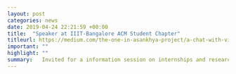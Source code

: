 ```yaml
---
layout: post
categories: news
date: 2019-04-24 22:21:59 +00:00
title:  "Speaker at IIIT-Bangalore ACM Student Chapter"
titleurl: https://medium.com/the-one-in-asankhya-project/a-chat-with-vidhi-jain-1150d4d57fa0
important: ""
highlight: ""
summary:   Invited for a information session on internships and research. <a href=https://fb.watch/22PAyz7zX1/>Video</a>
---
```

